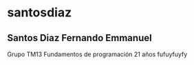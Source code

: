 # santosdiaz
## Santos Diaz Fernando Emmanuel #
Grupo TM13
Fundamentos de programación
21 años
fufuyfuyfy
